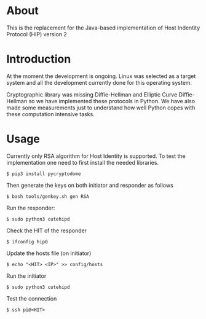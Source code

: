 # About

This is the replacement for the Java-based implementation of Host Indentity Protocol (HIP) version 2

# Introduction
At the moment the development is ongoing. Linux was selected as a target system and all the 
development currently done for this operating system.

Cryptographic library was missing Diffie-Hellman and Elliptic Curve Diffie-Hellman so we 
have implemented these protocols in Python. We have also made some measurements just to
understand how well Python copes with these computation intensive tasks.

# Usage

Currently only RSA algorithm for Host Identity is supported. To test the implementation one
need to first install the needed libraries.

```
$ pip3 install pycryptodome
```

Then generate the keys on both initiator and responder as follows

```
$ bash tools/genkey.sh gen RSA
```
Run the responder:

```
$ sudo python3 cutehipd
```

Check the HIT of the responder

```
$ ifconfig hip0
```

Update the hosts file (on initiator)
```
$ echo "<HIT> <IP>" >> config/hosts
```

Run the initiator
```
$ sudo python3 cutehipd
```

Test the connection
```
$ ssh pi@<HIT>
```
